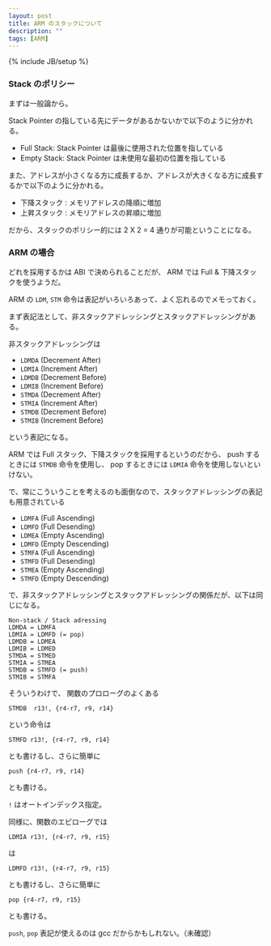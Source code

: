```yaml
---
layout: post
title: ARM のスタックについて
description: ""
tags: [ARM]
---
```

{% include JB/setup %}

### Stack のポリシー ###

まずは一般論から。

Stack Pointer の指している先にデータがあるかないかで以下のように分かれる。

  - Full Stack: Stack Pointer は最後に使用された位置を指している
  - Empty Stack: Stack Pointer は未使用な最初の位置を指している

また、アドレスが小さくなる方に成長するか、アドレスが大きくなる方に成長するかで以下のように分かれる。

  - 下降スタック : メモリアドレスの降順に増加
  - 上昇スタック : メモリアドレスの昇順に増加

だから、スタックのポリシー的には 2 X 2 = 4 通りが可能ということになる。

### ARM の場合 ###

どれを採用するかは ABI で決められることだが、 ARM では Full & 下降スタックを使うようだ。

ARM の `LDM`, `STM` 命令は表記がいろいろあって、よく忘れるのでメモっておく。

まず表記法として、非スタックアドレッシングとスタックアドレッシングがある。

非スタックアドレッシングは

  - `LDMDA` (Decrement After)
  - `LDMIA` (Increment After)
  - `LDMDB` (Decrement Before)
  - `LDMIB` (Increment Before)
  - `STMDA` (Decrement After)
  - `STMIA` (Increment After)
  - `STMDB` (Decrement Before)
  - `STMIB` (Increment Before)

という表記になる。

ARM では Full スタック、下降スタックを採用するというのだから、
push するときには `STMDB` 命令を使用し、 pop するときには `LDMIA` 命令を使用しないといけない。

で、常にこういうことを考えるのも面倒なので、スタックアドレッシングの表記も用意されている

  - `LDMFA` (Full Ascending)
  - `LDMFD` (Full Desending)
  - `LDMEA` (Empty Ascending)
  - `LDMFD` (Empty Descending)
  - `STMFA` (Full Ascending)
  - `STMFD` (Full Desending)
  - `STMEA` (Empty Ascending)
  - `STMFD` (Empty Descending)

で、非スタックアドレッシングとスタックアドレッシングの関係だが、以下は同じになる。

    Non-stack / Stack adressing
    LDMDA = LDMFA
    LDMIA = LDMFD (= pop)
    LDMDB = LDMEA
    LDMIB = LDMED
    STMDA = STMED
    STMIA = STMEA
    STMDB = STMFD (= push)
    STMIB = STMFA

そういうわけで、
関数のプロローグのよくある

    STMDB  r13!, {r4-r7, r9, r14}

という命令は

    STMFD r13!, {r4-r7, r9, r14}

とも書けるし、さらに簡単に

    push {r4-r7, r9, r14}

とも書ける。

`!` はオートインデックス指定。

同様に、関数のエピローグでは

    LDMIA r13!, {r4-r7, r9, r15}

は

    LDMFD r13!, {r4-r7, r9, r15}

とも書けるし、さらに簡単に

    pop {r4-r7, r9, r15}

とも書ける。

`push`, `pop` 表記が使えるのは gcc だからかもしれない。（未確認）
